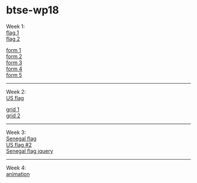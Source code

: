 # btse-wp18
Week 1:<br>
<a href="https://briannatse.github.io/btse-wp18/flag.html">flag 1</a><br>
<a href="https://briannatse.github.io/btse-wp18/flag2.html">flag 2</a><p></p>

<a href="https://briannatse.github.io/btse-wp18/Assignments/Week_1/form1.html">form 1</a><br>
<a href="https://briannatse.github.io/btse-wp18/Assignments/Week_1/form2.html">form 2</a><br>
<a href="https://briannatse.github.io/btse-wp18/Assignments/Week_1/form3.html">form 3</a><br>
<a href="https://briannatse.github.io/btse-wp18/Assignments/Week_1/form4.html">form 4</a><br>
<a href="https://briannatse.github.io/btse-wp18/Assignments/Week_1/form5.html">form 5</a><br>

<hr>

Week 2:<br>
<a href="https://briannatse.github.io/btse-wp18/usflag.html">US flag</a><p></p>
<a href="https://briannatse.github.io/btse-wp18/Assignments/Grid1.html">grid 1</a><br>
<a href="https://briannatse.github.io/btse-wp18/Assignments/Grid2.html">grid 2</a><br>

<hr>

Week 3:<br>
<a href="https://briannatse.github.io/btse-wp18/senegal.html">Senegal flag</a><br>
<a href="https://briannatse.github.io/btse-wp18/usflagquery.html">US flag #2</a><br>
<a href="https://briannatse.github.io/btse-wp18/senegaljquery.html">Senegal flag jquery</a><p></p>

<hr>

Week 4:<br>
<a href="https://briannatse.github.io/btse-wp18/jquery.html">animation</a><br>
